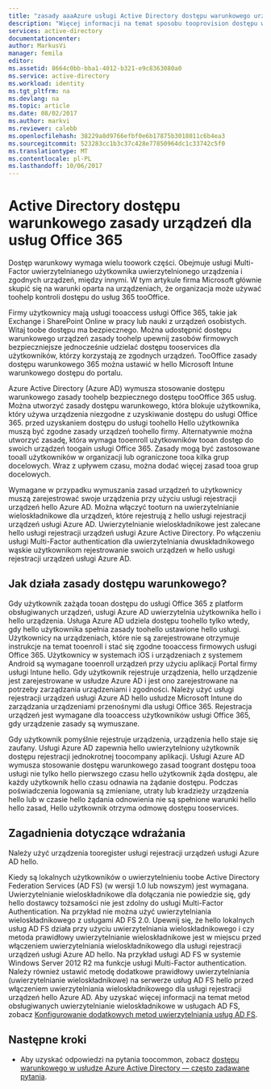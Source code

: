 ```yaml
---
title: "zasady aaaAzure usługi Active Directory dostępu warunkowego urządzeń dla usług Office 365 | Dokumentacja firmy Microsoft"
description: "Więcej informacji na temat sposobu tooprovision dostępu warunkowego urządzeń zasady toohelp zasobów firmowych lepiej zabezpieczyć, przy zachowaniu tooservices zgodności i dostęp użytkownika."
services: active-directory
documentationcenter: 
author: MarkusVi
manager: femila
editor: 
ms.assetid: 8664c0bb-bba1-4012-b321-e9c8363080a0
ms.service: active-directory
ms.workload: identity
ms.tgt_pltfrm: na
ms.devlang: na
ms.topic: article
ms.date: 08/02/2017
ms.author: markvi
ms.reviewer: calebb
ms.openlocfilehash: 38229a8d9766efbf0e6b17875b3018011c6b4ea3
ms.sourcegitcommit: 523283cc1b3c37c428e77850964dc1c33742c5f0
ms.translationtype: MT
ms.contentlocale: pl-PL
ms.lasthandoff: 10/06/2017
---
```

# <a name="active-directory-conditional-access-device-policies-for-office-365-services"></a>Active Directory dostępu warunkowego zasady urządzeń dla usług Office 365

Dostęp warunkowy wymaga wielu toowork części. Obejmuje usługi Multi-Factor uwierzytelnianego użytkownika uwierzytelnionego urządzenia i zgodnych urządzeń, między innymi. W tym artykule firma Microsoft głównie skupić się na warunki oparta na urządzeniach, że organizacja może używać toohelp kontroli dostępu do usług 365 tooOffice. 

Firmy użytkownicy mają usługi tooaccess usługi Office 365, takie jak Exchange i SharePoint Online w pracy lub nauki z urządzeń osobistych. Witaj toobe dostępu ma bezpiecznego. Można udostępnić dostępu warunkowego urządzeń zasady toohelp upewnij zasobów firmowych bezpieczniejsze jednocześnie udzielać dostępu tooservices dla użytkowników, którzy korzystają ze zgodnych urządzeń. TooOffice zasady dostępu warunkowego 365 można ustawić w hello Microsoft Intune warunkowego dostępu do portalu.

Azure Active Directory (Azure AD) wymusza stosowanie dostępu warunkowego zasady toohelp bezpiecznego dostępu tooOffice 365 usług. Można utworzyć zasady dostępu warunkowego, która blokuje użytkownika, który używa urządzenia niezgodne z uzyskiwanie dostępu do usługi Office 365. przed uzyskaniem dostępu do usługi toohello Hello użytkownika muszą być zgodne zasady urządzeń toohello firmy. Alternatywnie można utworzyć zasadę, która wymaga tooenroll użytkowników tooan dostęp do swoich urządzeń toogain usługi Office 365. Zasady mogą być zastosowane tooall użytkowników w organizacji lub ograniczone tooa kilka grup docelowych. Wraz z upływem czasu, można dodać więcej zasad tooa grup docelowych.

Wymagane w przypadku wymuszania zasad urządzeń to użytkownicy muszą zarejestrować swoje urządzenia przy użyciu usługi rejestracji urządzeń hello Azure AD. Można włączyć tooturn na uwierzytelnianie wieloskładnikowe dla urządzeń, które rejestrują z hello usługi rejestracji urządzeń usługi Azure AD. Uwierzytelnianie wieloskładnikowe jest zalecane hello usługi rejestracji urządzeń usługi Azure Active Directory. Po włączeniu usługi Multi-Factor authentication dla uwierzytelniania dwuskładnikowego wąskie użytkownikom rejestrowanie swoich urządzeń w hello usługi rejestracji urządzeń usługi Azure AD.

## <a name="how-does-a-conditional-access-policy-work"></a>Jak działa zasady dostępu warunkowego?

Gdy użytkownik zażąda tooan dostępu do usługi Office 365 z platform obsługiwanych urządzeń, usługi Azure AD uwierzytelnia użytkownika hello i hello urządzenia. Usługa Azure AD udziela dostępu toohello tylko wtedy, gdy hello użytkownika spełnia zasady toohello ustawione hello usługi. Użytkownicy na urządzeniach, które nie są zarejestrowane otrzymuje instrukcje na temat tooenroll i stać się zgodne tooaccess firmowych usługi Office 365. Użytkownicy w systemach iOS i urządzeniach z systemem Android są wymagane tooenroll urządzeń przy użyciu aplikacji Portal firmy usługi Intune hello. Gdy użytkownik rejestruje urządzenia, hello urządzenie jest zarejestrowane w usłudze Azure AD i jest ono zarejestrowane na potrzeby zarządzania urządzeniami i zgodności. Należy użyć usługi rejestracji urządzeń usługi Azure AD hello usłudze Microsoft Intune do zarządzania urządzeniami przenośnymi dla usługi Office 365. Rejestracja urządzeń jest wymagane dla tooaccess użytkowników usługi Office 365, gdy urządzenie zasady są wymuszane.

Gdy użytkownik pomyślnie rejestruje urządzenia, urządzenia hello staje się zaufany. Usługi Azure AD zapewnia hello uwierzytelniony użytkownik dostępu rejestracji jednokrotnej toocompany aplikacji. Usługi Azure AD wymusza stosowanie dostępu warunkowego zasad toogrant dostępu tooa usługi nie tylko hello pierwszego czasu hello użytkownik żąda dostępu, ale każdy użytkownik hello czasu odnawia na żądanie dostępu. Podczas poświadczenia logowania są zmieniane, utraty lub kradzieży urządzenia hello lub w czasie hello żądania odnowienia nie są spełnione warunki hello hello zasad, Hello użytkownik otrzyma odmowę dostępu tooservices.

## <a name="deployment-considerations"></a>Zagadnienia dotyczące wdrażania

Należy użyć urządzenia tooregister usługi rejestracji urządzeń usługi Azure AD hello.

Kiedy są lokalnych użytkowników o uwierzytelnieniu toobe Active Directory Federation Services (AD FS) (w wersji 1.0 lub nowszym) jest wymagana. Uwierzytelnianie wieloskładnikowe dla dołączania nie powiedzie się, gdy hello dostawcy tożsamości nie jest zdolny do usługi Multi-Factor Authentication. Na przykład nie można użyć uwierzytelniania wieloskładnikowego z usługami AD FS 2.0. Upewnij się, że hello lokalnych usług AD FS działa przy użyciu uwierzytelniania wieloskładnikowego i czy metoda prawidłowy uwierzytelnianie wieloskładnikowe jest w miejscu przed włączeniem uwierzytelniania wieloskładnikowego dla usługi rejestracji urządzeń usługi Azure AD hello. Na przykład usługi AD FS w systemie Windows Server 2012 R2 ma funkcje usługi Multi-Factor authentication. Należy również ustawić metodę dodatkowe prawidłowy uwierzytelniania (uwierzytelnianie wieloskładnikowe) na serwerze usług AD FS hello przed włączeniem uwierzytelniania wieloskładnikowego dla usługi rejestracji urządzeń hello Azure AD. Aby uzyskać więcej informacji na temat metod obsługiwanych uwierzytelnianie wieloskładnikowe w usługach AD FS, zobacz [Konfigurowanie dodatkowych metod uwierzytelniania usług AD FS](/windows-server/identity/ad-fs/operations/configure-additional-authentication-methods-for-ad-fs).

## <a name="next-steps"></a>Następne kroki

*   Aby uzyskać odpowiedzi na pytania toocommon, zobacz [dostępu warunkowego w usłudze Azure Active Directory — często zadawane pytania](active-directory-conditional-faqs.md).
